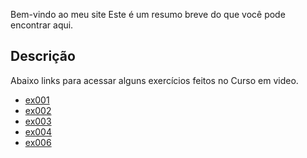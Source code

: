 

Bem-vindo ao meu site Este é um resumo breve do que você pode encontrar aqui.

## Descrição

 Abaixo links para acessar alguns exercícios feitos no Curso em video.

- [ex001](https://eduardomendes117.github.io/html-css/exercicios/ex001/) 
- [ex002](https://eduardomendes117.github.io/html-css/exercicios/ex002/)
- [ex003](https://eduardomendes117.github.io/html-css/exercicios/ex003/)
- [ex004](https://eduardomendes117.github.io/html-css/exercicios/ex004/)
- [ex006](https://eduardomendes117.github.io/html-css/exercicios/ex006/)
